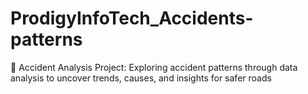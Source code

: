 # ProdigyInfoTech_Accidents-patterns
🚦 Accident Analysis Project: Exploring accident patterns through data analysis to uncover trends, causes, and insights for safer roads
